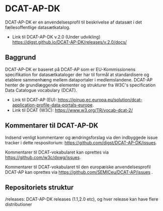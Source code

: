 # DCAT-AP-DK
DCAT-AP-DK er en anvendelsesprofil til beskrivelse af datasæt i det fællesoffentlige datasætkatalog.

* Link til DCAT-AP-DK v.2.0 (Under udvikling) https://digst.github.io/DCAT-AP-DK/releases/v.2.0/docs/

## Baggrund
DCAT-AP-DK er baseret på DCAT-AP som er EU-Kommissionens specifikation for datasætkataloger der har til formål at standardisere og etablere sammenhæng mellem dataportaler i medlemslandene. DCAT-AP henter de grundlæggende elementer og strukturer fra W3C's specification Data Catalogue vocabulary (DCAT).

* Link til DCAT-AP (EU): https://joinup.ec.europa.eu/solution/dcat-application-profile-data-portals-europe. 
* Link til DCAT (W3C): https://www.w3.org/TR/vocab-dcat-2/ 

## Kommentarer til DCAT-AP-DK
Indsend venligt kommentarer og ændringsforslag via den indbyggede  issue tracker i dette respositorium: https://github.com/digst/DCAT-AP-DK/issues. 

Kommentarer til  DCAT-vokabularet kan oprettes via https://github.com/w3c/dxwg/issues.

Kommentarer til  DCAT-vokabularet til den europæiske anvendelsesprofil DCAT-AP kan oprettes via https://github.com/SEMICeu/DCAT-AP/issues .

## Repositoriets struktur
/releases: DCAT-AP-DK releases (1.1,2.0 etc), og hver release kan have flere distributioner


